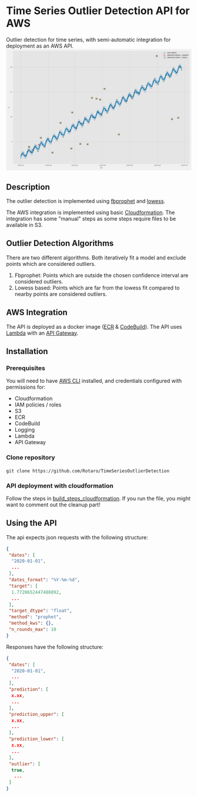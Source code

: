 # Time Series Outlier Detection API for AWS
Outlier detection for time series, with semi-automatic integration for deployment as an AWS API.  
![alt text](./docs/outlier_example.png "Synthetic Example")  
## Description
The outlier detection is implemented using [fbprophet](https://facebook.github.io/prophet/) and [lowess](https://www.statsmodels.org/dev/generated/statsmodels.nonparametric.smoothers_lowess.lowess.html).

The AWS integration is implemented using basic [Cloudformation](https://aws.amazon.com/cloudformation/). The integration has some "manual" steps as some steps require files to be available in S3.

## Outlier Detection Algorithms
There are two different algorithms. Both iteratively fit a model and exclude points which are considered outliers. 
1. Fbprophet: Points which are outside the chosen confidence interval are considered outliers. 
2. Lowess based: Points which are far from the lowess fit compared to nearby points are considered outliers.

## AWS Integration
The API is deployed as a docker image ([ECR](https://aws.amazon.com/ecr/) & [CodeBuild](https://aws.amazon.com/codebuild/)). The API uses [Lambda](https://aws.amazon.com/lambda/) with an [API Gateway](https://aws.amazon.com/api-gateway/).  

## Installation
### Prerequisites
You will need to have [AWS CLI](https://aws.amazon.com/cli/) installed, and credentials configured with permissions for:
- Cloudformation
- IAM policies / roles
- S3
- ECR
- CodeBuild
- Logging
- Lambda 
- API Gateway

### Clone repository
`git clone https://github.com/Rotaro/TimeSeriesOutlierDetection`

### API deployment with cloudformation
Follow the steps in [build_steps_cloudformation](build_steps_cloudformation.sh). If you run the file, you might want to comment out the cleanup part! 

## Using the API
The api expects json requests with the following structure:
```json
{
 "dates": [
  "2020-01-01",
  ...
 ],
 "dates_format": "%Y-%m-%d",
 "target": [
  1.7720652447488892,
  ...
 ],
 "target_dtype": "float",
 "method": "prophet",
 "method_kws": {},
 "n_rounds_max": 10
}
```
Responses have the following structure:
```json
{
 "dates": [
  "2020-01-01",
  ...
 ],
 "prediction": [
  x.xx,
  ...
 ],
 "prediction_upper": [
  x.xx,
  ...
 ],
 "prediction_lower": [
  x.xx,
  ...
 ],
 "outlier": [
  true, 
   ...
 ]
}
```
